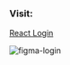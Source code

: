 <h3>Visit: </h3> <a href="https://github.com/ucemrecan">React Login</a>

![figma-login](https://user-images.githubusercontent.com/86497428/209415236-e48d63b9-eadd-4ff4-9d23-b354d0c7077f.png)

